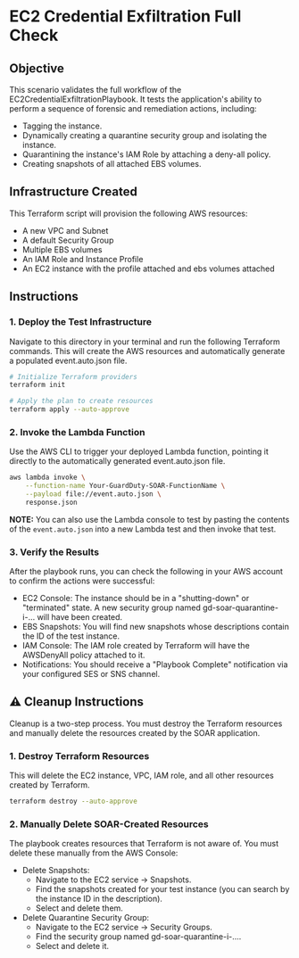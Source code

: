 # EC2 Credential Exfiltration Full Check

## Objective
This scenario validates the full workflow of the EC2CredentialExfiltrationPlaybook. It tests the application's ability to perform a sequence of forensic and remediation actions, including:
- Tagging the instance.
- Dynamically creating a quarantine security group and isolating the instance.
- Quarantining the instance's IAM Role by attaching a deny-all policy.
- Creating snapshots of all attached EBS volumes.

## Infrastructure Created
This Terraform script will provision the following AWS resources:
- A new VPC and Subnet
- A default Security Group
- Multiple EBS volumes
- An IAM Role and Instance Profile
- An EC2 instance with the profile attached and ebs volumes attached

## Instructions
### 1. Deploy the Test Infrastructure
Navigate to this directory in your terminal and run the following Terraform commands. This will create the AWS resources and automatically generate a populated event.auto.json file.
```bash
# Initialize Terraform providers
terraform init

# Apply the plan to create resources
terraform apply --auto-approve
```
### 2. Invoke the Lambda Function
Use the AWS CLI to trigger your deployed Lambda function, pointing it directly to the automatically generated event.auto.json file.
```bash
aws lambda invoke \
    --function-name Your-GuardDuty-SOAR-FunctionName \
    --payload file://event.auto.json \
    response.json
```
**NOTE:** You can also use the Lambda console to test by pasting the contents of the `event.auto.json` into a new Lambda test and then invoke that test.
### 3. Verify the Results
After the playbook runs, you can check the following in your AWS account to confirm the actions were successful:
- EC2 Console: The instance should be in a "shutting-down" or "terminated" state. A new security group named gd-soar-quarantine-i-... will have been created.
- EBS Snapshots: You will find new snapshots whose descriptions contain the ID of the test instance.
- IAM Console: The IAM role created by Terraform will have the AWSDenyAll policy attached to it.
- Notifications: You should receive a "Playbook Complete" notification via your configured SES or SNS channel.

## ⚠️ Cleanup Instructions
Cleanup is a two-step process. You must destroy the Terraform resources and manually delete the resources created by the SOAR application.
### 1. Destroy Terraform Resources
This will delete the EC2 instance, VPC, IAM role, and all other resources created by Terraform.
```bash
terraform destroy --auto-approve
```
### 2. Manually Delete SOAR-Created Resources
The playbook creates resources that Terraform is not aware of. You must delete these manually from the AWS Console:
- Delete Snapshots:
    - Navigate to the EC2 service -> Snapshots.
    - Find the snapshots created for your test instance (you can search by the instance ID in the description).
    - Select and delete them.
- Delete Quarantine Security Group:
    - Navigate to the EC2 service -> Security Groups.
    - Find the security group named gd-soar-quarantine-i-....
    - Select and delete it.